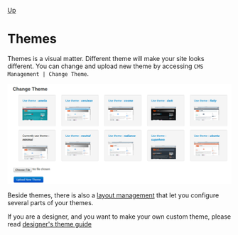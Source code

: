 [Up](../tutorial.md)

Themes
======

Themes is a visual matter. Different theme will make your site looks different. You can change and upload new theme by accessing `CMS Management | Change Theme`.

![Navigation Management](images/user_theme_change_theme.png "Figure 1. Change Theme")

Beside themes, there is also a [layout management](user_layout.md) that let you configure several parts of your themes.

If you are a designer, and you want to make your own custom theme, please read [designer's theme guide](designer_themes.md)